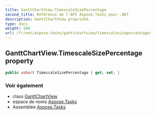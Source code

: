```yaml
---
title: GanttChartView.TimescaleSizePercentage
second_title: Référence de l'API Aspose.Tasks pour .NET
description: GanttChartView propriété. 
type: docs
weight: 180
url: /fr/net/aspose.tasks/ganttchartview/timescalesizepercentage/
---
```

## GanttChartView.TimescaleSizePercentage property

```csharp
public ushort TimescaleSizePercentage { get; set; }
```

### Voir également

* class [GanttChartView](../)
* espace de noms [Aspose.Tasks](../../ganttchartview/)
* Assemblée [Aspose.Tasks](../../../)


